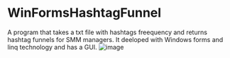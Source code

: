 # WinFormsHashtagFunnel

A program that takes a txt file with hashtags freequency and returns hashtag funnels for SMM managers.
It deeloped with Windows forms and linq technology and has a GUI.
![image](https://github.com/Muksaflash/WinFormsHashtagFunnel_.net_6.0/assets/67598186/b5b900ef-2730-40b8-be36-4824708d197f)
